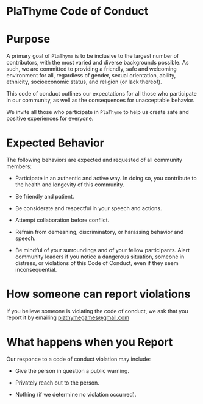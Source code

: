 # PlaThyme Code of Conduct

# Purpose

A primary goal of `PlaThyme` is to be inclusive to the largest number of contributors, with the most varied and diverse backgrounds possible. As such, we are committed to providing a friendly, safe and welcoming environment for all, regardless of gender, sexual orientation, ability, ethnicity, socioeconomic status, and religion (or lack thereof).

This code of conduct outlines our expectations for all those who participate in our community, as well as the consequences for unacceptable behavior.

We invite all those who participate in `PlaThyme` to help us create safe and positive experiences for everyone.

# Expected Behavior

The following behaviors are expected and requested of all community members:

* Participate in an authentic and active way. In doing so, you contribute to the health and longevity of this community. 

* Be friendly and patient.

* Be considerate and respectful in your speech and actions. 

* Attempt collaboration before conflict.

* Refrain from demeaning, discriminatory, or harassing behavior and speech.

* Be mindful of your surroundings and of your fellow participants. Alert community leaders if you notice a dangerous situation, someone in distress, or violations of this Code of Conduct, even if they seem inconsequential.

# How someone can report violations

If you believe someone is violating the code of conduct, we ask that you report it by emailing <plathymegames@gmail.com>

# What happens when you Report

Our responce to a code of conduct violation may include:

* Give the person in question a public warning.

* Privately reach out to the person. 

* Nothing (if we determine no violation occurred).